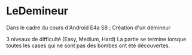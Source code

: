 # LeDemineur

Dans le cadre du cours d'Android E4a S8 ; Création d'un démineur

3 niveaux de difficulté (Easy, Medium, Hard)
La partie se termine lorsque toutes les cases qui ne sont pas des bombes ont été découvertes.

